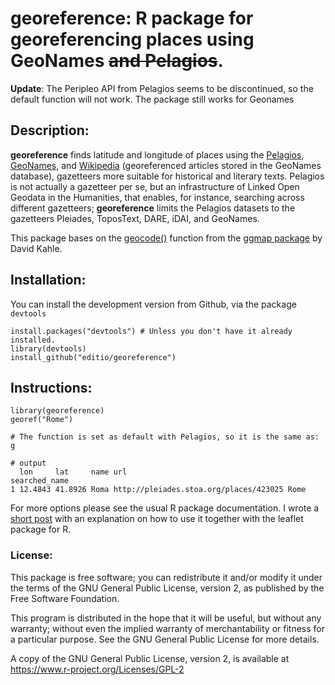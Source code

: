# georeference: R package for georeferencing places using GeoNames ~~and Pelagios~~.

**Update**: The Peripleo API from Pelagios seems to be discontinued, so the default function will not work.  The package still works for Geonames

## Description: 

**georeference** finds latitude and longitude of places using the [Pelagios](http://commons.pelagios.org), [GeoNames](http://www.geonames.org), and [Wikipedia](http://www.geonames.org/wikipedia/) (georeferenced articles stored in the GeoNames database), gazetteers more suitable for historical and literary texts. 
Pelagios is not actually a gazetteer per se, but an infrastructure of Linked Open Geodata in the Humanities, that enables, for instance, searching across different gazetteers; **georeference** limits the Pelagios datasets to the gazetteers Pleiades, ToposText, DARE, iDAI, and GeoNames. 

This package bases on the [geocode()](https://github.com/dkahle/ggmap/blob/master/R/geocode.R) function from the [ggmap package](https://github.com/dkahle/ggmap) by David Kahle.

## Installation: 

You can install the development version from Github, via the package `devtools`

```
install.packages("devtools") # Unless you don't have it already installed.
library(devtools)
install_github("editio/georeference")
```


## Instructions:

```
library(georeference)
georef("Rome")
```
```
# The function is set as default with Pelagios, so it is the same as:
g

# output
  lon     lat     name url                                    searched_name
1 12.4843 41.8926 Roma http://pleiades.stoa.org/places/423025 Rome
```

For more options please see the usual R package documentation. I wrote a [short post](http://editio.github.io/2018/03/27/georeference-geolocation-r-package.html) with an explanation on how to use it together with the leaflet package for R. 


### License:

This package is free software; you can redistribute it and/or modify it under the terms of the GNU General Public License, version 2, as published by the Free Software Foundation.

This program is distributed in the hope that it will be useful, but without any warranty; without even the implied warranty of merchantability or fitness for a particular purpose.  See the GNU General Public License for more details.

A copy of the GNU General Public License, version 2, is available at <https://www.r-project.org/Licenses/GPL-2>

